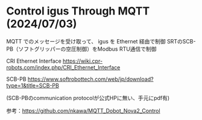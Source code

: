 # Control igus Through MQTT (2024/07/03)

MQTT でのメッセージを受け取って、
igus を Ethernet 経由で制御
SRTのSCB-PB（ソフトグリッパーの空圧制御）をModbus RTU通信で制御

CRI Ethernet Interface
https://wiki.cpr-robots.com/index.php/CRI_Ethernet_Interface

SCB-PB
https://www.softrobottech.com/web/jp/download?type=1&title=SCB-PB

(SCB-PBのcommunication protocolが公式HPに無い、手元にpdf有)


参考：https://github.com/nkawa/MQTT_Dobot_Nova2_Control
